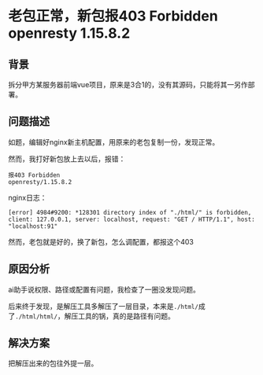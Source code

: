 # 老包正常，新包报403 Forbidden openresty 1.15.8.2

## 背景

拆分甲方某服务器前端vue项目，原来是3合1的，没有其源码，只能将其一另作部署。

## 问题描述

如题，编辑好nginx新主机配置，用原来的老包复制一份，发现正常。

然而，我打好新包放上去以后，报错：

```
报403 Forbidden
openresty/1.15.8.2
```

nginx日志：

```
[error] 4984#9200: *128301 directory index of "./html/" is forbidden, client: 127.0.0.1, server: localhost, request: "GET / HTTP/1.1", host: "localhost:91"
```

然而，老包就是好的，换了新包，怎么调配置，都报这个403

## 原因分析

ai助手说权限、路径或配置有问题，我检查了一圈没发现问题。

后来终于发现，是解压工具多解压了一层目录，本来是`./html/`成了`./html/html/`，解压工具的锅，真的是路径有问题。

## 解决方案

把解压出来的包往外提一层。
